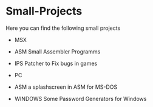 # Small-Projects
Here you can find the following small projects

- MSX
 - ASM Small Assembler Programms
 - IPS Patcher to Fix bugs in games

- PC
 - ASM a splashscreen in ASM for MS-DOS
 - WINDOWS Some Password Generators for Windows

